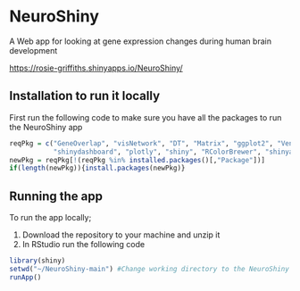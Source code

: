# NeuroShiny
 A Web app for looking at gene expression changes during human brain development

https://rosie-griffiths.shinyapps.io/NeuroShiny/

## Installation to run it locally

First run the following code to make sure you have all the packages to run the NeuroShiny app

```r
reqPkg = c("GeneOverlap", "visNetwork", "DT", "Matrix", "ggplot2", "VennDiagram","png","stringr",
           "shinydashboard", "plotly", "shiny", "RColorBrewer", "shinyalert", "shinyWidgets")
newPkg = reqPkg[!(reqPkg %in% installed.packages()[,"Package"])]
if(length(newPkg)){install.packages(newPkg)}
```

## Running the app

To run the app locally;
1. Download the repository to your machine and unzip it
2. In RStudio run the following code

```r
library(shiny)
setwd("~/NeuroShiny-main") #Change working directory to the NeuroShiny folder
runApp()
```


